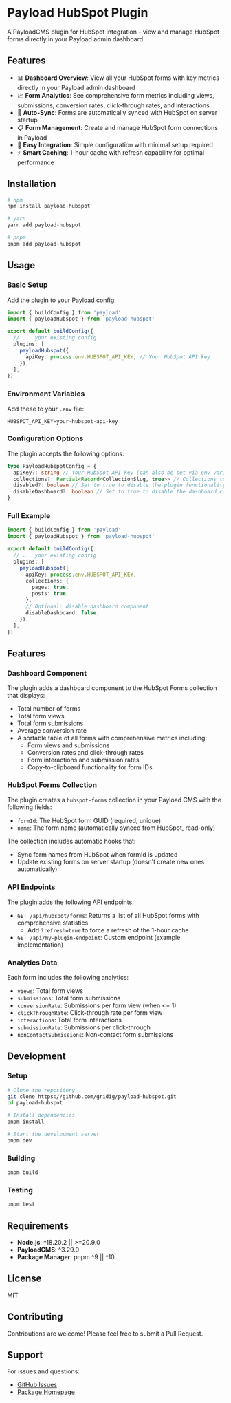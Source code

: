 # Payload HubSpot Plugin

A PayloadCMS plugin for HubSpot integration - view and manage HubSpot forms directly in your Payload admin dashboard.

## Features

- 📊 **Dashboard Overview**: View all your HubSpot forms with key metrics directly in your Payload admin dashboard
- 📈 **Form Analytics**: See comprehensive form metrics including views, submissions, conversion rates, click-through rates, and interactions
- 🔄 **Auto-Sync**: Forms are automatically synced with HubSpot on server startup
- 📋 **Form Management**: Create and manage HubSpot form connections in Payload
- 🔌 **Easy Integration**: Simple configuration with minimal setup required
- ⚡ **Smart Caching**: 1-hour cache with refresh capability for optimal performance

## Installation

```bash
# npm
npm install payload-hubspot

# yarn
yarn add payload-hubspot

# pnpm
pnpm add payload-hubspot
```

## Usage

### Basic Setup

Add the plugin to your Payload config:

```typescript
import { buildConfig } from 'payload'
import { payloadHubspot } from 'payload-hubspot'

export default buildConfig({
  // ... your existing config
  plugins: [
    payloadHubspot({
      apiKey: process.env.HUBSPOT_API_KEY, // Your HubSpot API key
    }),
  ],
})
```

### Environment Variables

Add these to your `.env` file:

```
HUBSPOT_API_KEY=your-hubspot-api-key
```

### Configuration Options

The plugin accepts the following options:

```typescript
type PayloadHubspotConfig = {
  apiKey?: string // Your HubSpot API key (can also be set via env var)
  collections?: Partial<Record<CollectionSlug, true>> // Collections to add HubSpot fields to
  disabled?: boolean // Set to true to disable the plugin functionality
  disableDashboard?: boolean // Set to true to disable the dashboard component
}
```

### Full Example

```typescript
import { buildConfig } from 'payload'
import { payloadHubspot } from 'payload-hubspot'

export default buildConfig({
  // ... your existing config
  plugins: [
    payloadHubspot({
      apiKey: process.env.HUBSPOT_API_KEY,
      collections: {
        pages: true,
        posts: true,
      },
      // Optional: disable dashboard component
      disableDashboard: false,
    }),
  ],
})
```

## Features

### Dashboard Component

The plugin adds a dashboard component to the HubSpot Forms collection that displays:

- Total number of forms
- Total form views
- Total form submissions
- Average conversion rate
- A sortable table of all forms with comprehensive metrics including:
  - Form views and submissions
  - Conversion rates and click-through rates
  - Form interactions and submission rates
  - Copy-to-clipboard functionality for form IDs

### HubSpot Forms Collection

The plugin creates a `hubspot-forms` collection in your Payload CMS with the following fields:

- `formId`: The HubSpot form GUID (required, unique)
- `name`: The form name (automatically synced from HubSpot, read-only)

The collection includes automatic hooks that:

- Sync form names from HubSpot when formId is updated
- Update existing forms on server startup (doesn't create new ones automatically)

### API Endpoints

The plugin adds the following API endpoints:

- `GET /api/hubspot/forms`: Returns a list of all HubSpot forms with comprehensive statistics
  - Add `?refresh=true` to force a refresh of the 1-hour cache
- `GET /api/my-plugin-endpoint`: Custom endpoint (example implementation)

### Analytics Data

Each form includes the following analytics:

- `views`: Total form views
- `submissions`: Total form submissions
- `conversionRate`: Submissions per form view (when <= 1)
- `clickThroughRate`: Click-through rate per form view
- `interactions`: Total form interactions
- `submissionRate`: Submissions per click-through
- `nonContactSubmissions`: Non-contact form submissions

## Development

### Setup

```bash
# Clone the repository
git clone https://github.com/gridig/payload-hubspot.git
cd payload-hubspot

# Install dependencies
pnpm install

# Start the development server
pnpm dev
```

### Building

```bash
pnpm build
```

### Testing

```bash
pnpm test
```

## Requirements

- **Node.js**: ^18.20.2 || >=20.9.0
- **PayloadCMS**: ^3.29.0
- **Package Manager**: pnpm ^9 || ^10

## License

MIT

## Contributing

Contributions are welcome! Please feel free to submit a Pull Request.

## Support

For issues and questions:

- [GitHub Issues](https://github.com/gridig/payload-hubspot/issues)
- [Package Homepage](https://github.com/gridig/payload-hubspot)
